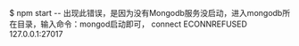 $ npm start -- 出现此错误，是因为没有Mongodb服务没启动，进入mongodb所在目录，输入命令：mongod启动即可， connect ECONNREFUSED 127.0.0.1:27017




